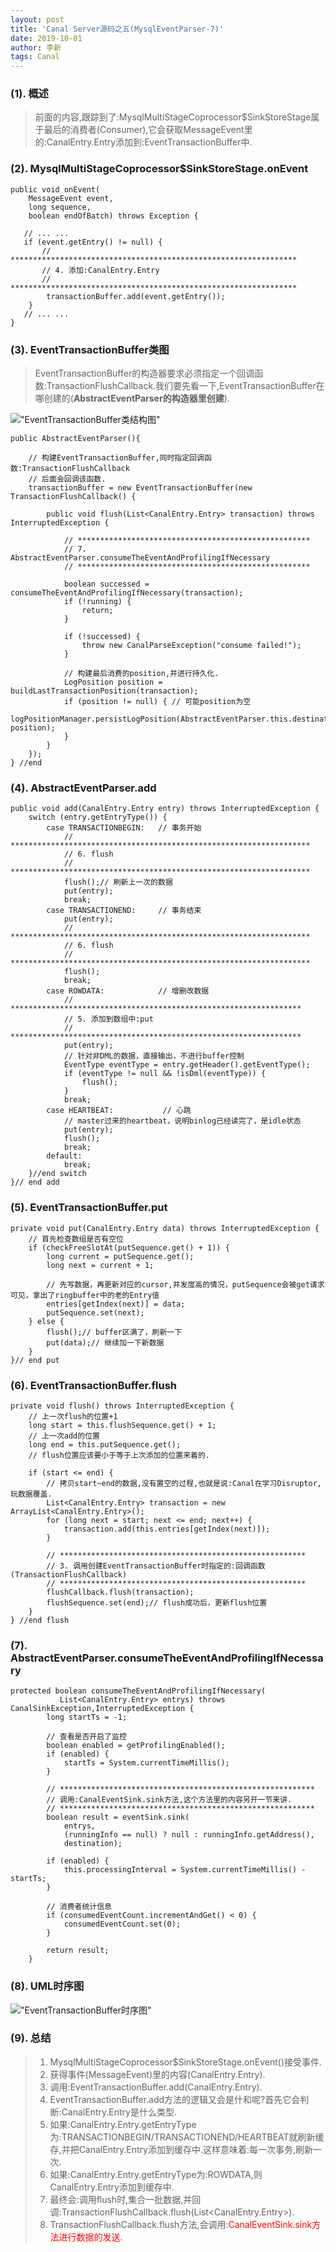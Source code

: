 ```yaml
---
layout: post
title: 'Canal Server源码之五(MysqlEventParser-7)'
date: 2019-10-01
author: 李新
tags: Canal
---
```


### (1). 概述
> 前面的内容,跟踪到了:MysqlMultiStageCoprocessor$SinkStoreStage属于最后的消费者(Consumer),它会获取MessageEvent里的:CanalEntry.Entry添加到:EventTransactionBuffer中.   

### (2). MysqlMultiStageCoprocessor$SinkStoreStage.onEvent
```
public void onEvent(
    MessageEvent event, 
    long sequence, 
    boolean endOfBatch) throws Exception {
   
   // ... ...
   if (event.getEntry() != null) {
       // ****************************************************************
       // 4. 添加:CanalEntry.Entry
       // ****************************************************************
        transactionBuffer.add(event.getEntry());
    }
   // ... ...
}
```
### (3). EventTransactionBuffer类图
> EventTransactionBuffer的构造器要求必须指定一个回调函数:TransactionFlushCallback.我们要先看一下,EventTransactionBuffer在哪创建的(**AbstractEventParser的构造器里创建**).   

!["EventTransactionBuffer类结构图"](/assets/canal/imgs/EventTransactionBuffer-class.jpg)


```
public AbstractEventParser(){
    
    // 构建EventTransactionBuffer,同时指定回调函数:TransactionFlushCallback
    // 后面会回调该函数.
    transactionBuffer = new EventTransactionBuffer(new TransactionFlushCallback() {

        public void flush(List<CanalEntry.Entry> transaction) throws InterruptedException {

            // ****************************************************
            // 7. AbstractEventParser.consumeTheEventAndProfilingIfNecessary
            // ****************************************************

            boolean successed = consumeTheEventAndProfilingIfNecessary(transaction);
            if (!running) {
                return;
            }

            if (!successed) {
                throw new CanalParseException("consume failed!");
            }

            // 构建最后消费的position,并进行持久化.
            LogPosition position = buildLastTransactionPosition(transaction);
            if (position != null) { // 可能position为空
                logPositionManager.persistLogPosition(AbstractEventParser.this.destination, position);
            }
        }
    });
} //end 
```

### (4). AbstractEventParser.add
```
public void add(CanalEntry.Entry entry) throws InterruptedException {
    switch (entry.getEntryType()) {
        case TRANSACTIONBEGIN:   // 事务开始
            // *******************************************************************
            // 6. flush
            // *******************************************************************
            flush();// 刷新上一次的数据
            put(entry);
            break;
        case TRANSACTIONEND:     // 事务结束
            put(entry);
            // *******************************************************************
            // 6. flush
            // *******************************************************************
            flush();
            break;
        case ROWDATA:            // 增删改数据
            // *****************************************************************
            // 5. 添加到数组中:put
            // *****************************************************************
            put(entry);
            // 针对非DML的数据，直接输出，不进行buffer控制
            EventType eventType = entry.getHeader().getEventType();
            if (eventType != null && !isDml(eventType)) {
                flush();
            }
            break;
        case HEARTBEAT:           // 心跳
            // master过来的heartbeat，说明binlog已经读完了，是idle状态
            put(entry);
            flush();
            break;
        default:
            break;
    }//end switch
}// end add
```
### (5). EventTransactionBuffer.put
```
private void put(CanalEntry.Entry data) throws InterruptedException {
    // 首先检查数组是否有空位
    if (checkFreeSlotAt(putSequence.get() + 1)) {
        long current = putSequence.get();
        long next = current + 1;

        // 先写数据，再更新对应的cursor,并发度高的情况，putSequence会被get请求可见，拿出了ringbuffer中的老的Entry值
        entries[getIndex(next)] = data;
        putSequence.set(next);
    } else {
        flush();// buffer区满了，刷新一下
        put(data);// 继续加一下新数据
    }
}// end put
```
### (6). EventTransactionBuffer.flush
```
private void flush() throws InterruptedException {
    // 上一次flush的位置+1
    long start = this.flushSequence.get() + 1;
    // 上一次add的位置
    long end = this.putSequence.get();
    // flush位置应该要小于等于上次添加的位置来着的.

    if (start <= end) {
        // 拷贝start~end的数据,没有置空的过程,也就是说:Canal在学习Disruptor,玩数据覆盖.
        List<CanalEntry.Entry> transaction = new ArrayList<CanalEntry.Entry>();
        for (long next = start; next <= end; next++) {
            transaction.add(this.entries[getIndex(next)]);
        }

        // *******************************************************
        // 3. 调用创建EventTransactionBuffer时指定的:回调函数(TransactionFlushCallback)
        // *******************************************************
        flushCallback.flush(transaction);
        flushSequence.set(end);// flush成功后，更新flush位置
    }
} //end flush
```
### (7). AbstractEventParser.consumeTheEventAndProfilingIfNecessary
```
protected boolean consumeTheEventAndProfilingIfNecessary(
           List<CanalEntry.Entry> entrys) throws CanalSinkException,InterruptedException {
        long startTs = -1;

        // 查看是否开启了监控
        boolean enabled = getProfilingEnabled();
        if (enabled) {
            startTs = System.currentTimeMillis();
        }

        // *********************************************************
        // 调用:CanalEventSink.sink方法,这个方法里的内容另开一节来讲.
        // *********************************************************
        boolean result = eventSink.sink(
            entrys, 
            (runningInfo == null) ? null : runningInfo.getAddress(), 
            destination);

        if (enabled) {
            this.processingInterval = System.currentTimeMillis() - startTs;
        }

        // 消费者统计信息
        if (consumedEventCount.incrementAndGet() < 0) {
            consumedEventCount.set(0);
        }

        return result;
    }
```
### (8). UML时序图

 !["EventTransactionBuffer时序图"](/assets/canal/imgs/EventTransactionBuffer-seq.jpg)


### (9). 总结
> 1. MysqlMultiStageCoprocessor$SinkStoreStage.onEvent()接受事件.  
> 2. 获得事件(MessageEvent)里的内容(CanalEntry.Entry).   
> 3. 调用:EventTransactionBuffer.add(CanalEntry.Entry).    
> 4. EventTransactionBuffer.add方法的逻辑又会是什和呢?首先它会判断:CanalEntry.Entry是什么类型.
> 5. 如果:CanalEntry.Entry.getEntryType为:TRANSACTIONBEGIN/TRANSACTIONEND/HEARTBEAT就刷新缓存,并把CanalEntry.Entry添加到缓存中.这样意味着:每一次事务,刷新一次.   
> 6. 如果:CanalEntry.Entry.getEntryType为:ROWDATA,则CanalEntry.Entry添加到缓存中.  
> 7. 最终会:调用flush时,集合一批数据,并回调:TransactionFlushCallback.flush(List<CanalEntry.Entry>).  
> 8. TransactionFlushCallback.flush方法,会调用:<font color='red'>CanalEventSink.sink方法进行数据的发送.</font> 
